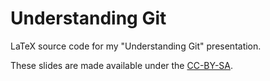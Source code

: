 # Understanding Git
LaTeX source code for my "Understanding Git" presentation.

These slides are made available under the [CC-BY-SA](https://creativecommons.org/licenses/by-sa/4.0/legalcode).
